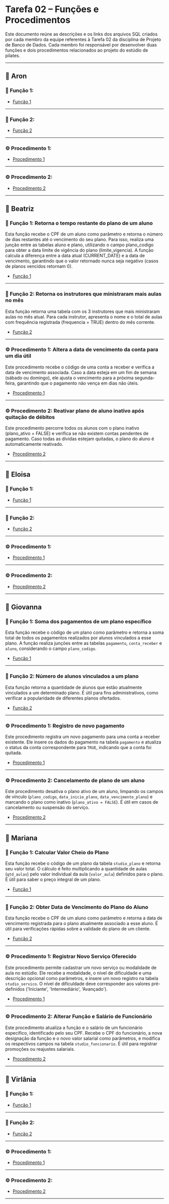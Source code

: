 # Tarefa 02 – Funções e Procedimentos

Este documento reúne as descrições e os links dos arquivos SQL criados por cada membro da equipe referentes à Tarefa 02 da disciplina de Projeto de Banco de Dados. Cada membro foi responsável por desenvolver duas funções e dois procedimentos relacionados ao projeto do estúdio de pilates.

---

## 👤 Aron

### 🔧 Função 1:

- [Função 1]()

---

### 🔧 Função 2:

- [Função 2]()

---

### ⚙️ Procedimento 1:

- [Procedimento 1]()

---

### ⚙️ Procedimento 2:

- [Procedimento 2]()

---

## 👤 Beatriz

### 🔧 Função 1: Retorna o tempo restante do plano de um aluno

Esta função recebe o CPF de um aluno como parâmetro e retorna o número de dias restantes até o vencimento do seu plano. Para isso, realiza uma junção entre as tabelas aluno e plano, utilizando o campo plano_codigo para obter a data limite de vigência do plano (limite_vigencia). A função calcula a diferença entre a data atual (CURRENT_DATE) e a data de vencimento, garantindo que o valor retornado nunca seja negativo (casos de planos vencidos retornam 0).

- [Função 1](projeto02-BeatrizVCosta-q01.sql)

---

### 🔧 Função 2: Retorna os instrutores que ministraram mais aulas no mês

Esta função retorna uma tabela com os 3 instrutores que mais ministraram aulas no mês atual. Para cada instrutor, apresenta o nome e o total de aulas com frequência registrada (frequencia = TRUE) dentro do mês corrente.

- [Função 2](projeto02-BeatrizVCosta-q02.sql)

---

### ⚙️ Procedimento 1: Altera a data de vencimento da conta para um dia útil

Este procedimento recebe o código de uma conta a receber e verifica a data de vencimento associada. Caso a data esteja em um fim de semana (sábado ou domingo), ele ajusta o vencimento para a próxima segunda-feira, garantindo que o pagamento não vença em dias não úteis.

- [Procedimento 1](projeto02-BeatrizVCosta-q03.sql)

---

### ⚙️ Procedimento 2: Reativar plano de aluno inativo após quitação de débitos

Este procedimento percorre todos os alunos com o plano inativo (plano_ativo = FALSE) e verifica se não existem contas pendentes de pagamento. Caso todas as dívidas estejam quitadas, o plano do aluno é automaticamente reativado.

- [Procedimento 2](projeto02-BeatrizVCosta-q04.sql)

---

## 👤 Eloisa

### 🔧 Função 1:

- [Função 1]()

---

### 🔧 Função 2:

- [Função 2]()

---

### ⚙️ Procedimento 1:

- [Procedimento 1]()

---

### ⚙️ Procedimento 2:

- [Procedimento 2]()

---

## 👤 Giovanna

### 🔧 Função 1: Soma dos pagamentos de um plano específico

Esta função recebe o código de um plano como parâmetro e retorna a soma total de todos os pagamentos realizados por alunos vinculados a esse plano. A função realiza junções entre as tabelas `pagamento`, `conta_receber` e `aluno`, considerando o campo `plano_codigo`.

- [Função 1](projeto02-giovanna-melo-q01.sql)

---

### 🔧 Função 2: Número de alunos vinculados a um plano

Esta função retorna a quantidade de alunos que estão atualmente vinculados a um determinado plano. É útil para fins administrativos, como verificar a popularidade de diferentes planos ofertados.

- [Função 2](projeto02-giovanna-melo-q02.sql)

---

### ⚙️ Procedimento 1: Registro de novo pagamento

Este procedimento registra um novo pagamento para uma conta a receber existente. Ele insere os dados do pagamento na tabela `pagamento` e atualiza o status da conta correspondente para `TRUE`, indicando que a conta foi quitada.

- [Procedimento 1](projeto02-giovanna-melo-q03.sql)

---

### ⚙️ Procedimento 2: Cancelamento de plano de um aluno

Este procedimento desativa o plano ativo de um aluno, limpando os campos de vínculo (`plano_codigo`, `data_inicio_plano`, `data_vencimento_plano`) e marcando o plano como inativo (`plano_ativo = FALSE`). É útil em casos de cancelamento ou suspensão do serviço.

- [Procedimento 2](projeto02-giovanna-melo-q04.sql)

---

## 👤 Mariana

### 🔧 Função 1: Calcular Valor Cheio do Plano

Esta função recebe o código de um plano da tabela `studio_plano` e retorna seu valor total. O cálculo é feito multiplicando a quantidade de aulas (`qtd_aulas`) pelo valor individual da aula (`valor_aula`) definidos para o plano. É útil para saber o preço integral de um plano.

- [Função 1](projeto02-maricaico-q01.sql)

---

### 🔧 Função 2: Obter Data de Vencimento do Plano do Aluno

Esta função recebe o CPF de um aluno como parâmetro e retorna a data de vencimento registrada para o plano atualmente associado a esse aluno. É útil para verificações rápidas sobre a validade do plano de um cliente.

- [Função 2](projeto02-maricaico-q02.sql)

---

### ⚙️ Procedimento 1: Registrar Novo Serviço Oferecido

Este procedimento permite cadastrar um novo serviço ou modalidade de aula no estúdio. Ele recebe a modalidade, o nível de dificuldade e uma descrição opcional como parâmetros, e insere um novo registro na tabela `studio_servico`. O nível de dificuldade deve corresponder aos valores pré-definidos ('Iniciante', 'Intermediário', 'Avançado').

- [Procedimento 1](projeto02-maricaico-q03.sql)

---

### ⚙️ Procedimento 2: Alterar Função e Salário de Funcionário

Este procedimento atualiza a função e o salário de um funcionário específico, identificado pelo seu CPF. Recebe o CPF do funcionário, a nova designação da função e o novo valor salarial como parâmetros, e modifica os respectivos campos na tabela `studio_funcionario`. É útil para registrar promoções ou reajustes salariais.

- [Procedimento 2](projeto02-maricaico-q04.sql)

---

## 👤 Virlânia

### 🔧 Função 1:

- [Função 1]()

---

### 🔧 Função 2:

- [Função 2]()

---

### ⚙️ Procedimento 1:

- [Procedimento 1]()

---

### ⚙️ Procedimento 2:

- [Procedimento 2]()

---
